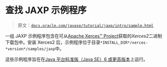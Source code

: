 # 查找 JAXP 示例程序

> 原文：[`docs.oracle.com/javase/tutorial/jaxp/intro/sample.html`](https://docs.oracle.com/javase/tutorial/jaxp/intro/sample.html)

一组 JAXP 示例程序包含在可从[Apache Xerces™ Project](http://xerces.apache.org/)获取的*Xerces2*二进制下载包中。安装 Xerces2 后，示例程序位于目录`*INSTALL_DIR*/xerces-*version*/samples/jaxp`中。

这些示例程序旨在在[Java 平台标准版（Java SE）6 或更高版本](http://www.oracle.com/technetwork/java/javase/downloads/index.html)上运行。
